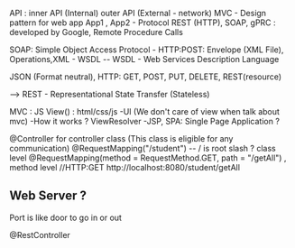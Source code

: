 API :
inner API (Internal)
outer API (External - network)
MVC - Design pattern for web app 
App1 , App2 - Protocol
REST (HTTP), SOAP, gPRC : developed by Google, Remote Procedure Calls

SOAP: Simple Object Access Protocol - HTTP:POST: Envelope (XML File), Operations,XML - WSDL
-- WSDL - Web Services Description Language
<!--- 
<Envelope>
include all header, response body
</Envelope>
-- >

It's very hard to develop SOAP API, but it's easy to consume. It will be consumed in WSDL file form

--> JSON (Format neutral), HTTP: GET, POST, PUT, DELETE, REST(resource)
--> REST - Representational State Transfer (Stateless)

MVC : JS View() : html/css/js -UI (We don't care of view when talk about mvc) -How it works ?
ViewResolver -JSP,
SPA: Single Page Application ?

@Controller for controller class (This class is eligible for any communication)
@RequestMapping("/student") -- / is root slash ? class level
@RequestMapping(method = RequestMethod.GET, path = "/getAll") , method level
//HTTP:GET http://localhost:8080/student/getAll

## Web Server ? 
Port is like door to go in or out

@RestController

